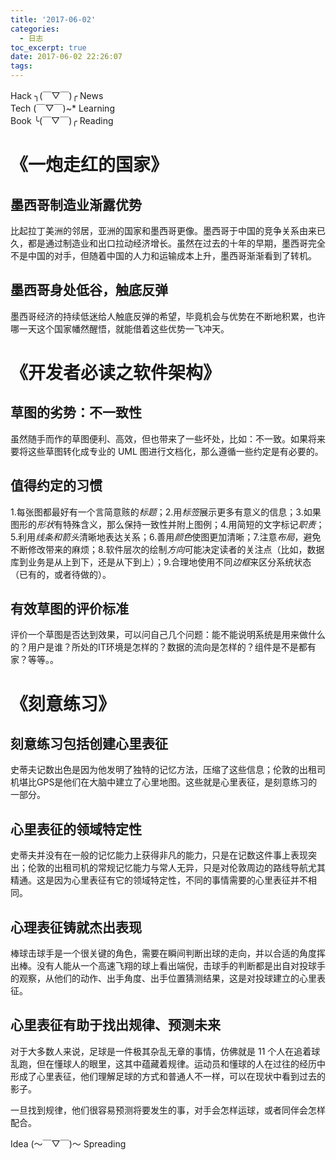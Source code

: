 ```yaml
---
title: '2017-06-02'
categories:
  - 日志
toc_excerpt: true
date: 2017-06-02 22:26:07
tags:
---
```


<div class="hr-sect">Hack ╮(￣▽￣)╭ News</div>



<div class="hr-sect">Tech (￣▽￣)~* Learning</div>



<div class="hr-sect">Book ╰(￣▽￣)╭ Reading</div>

# 《一炮走红的国家》
## 墨西哥制造业渐露优势
比起拉丁美洲的邻居，亚洲的国家和墨西哥更像。墨西哥于中国的竞争关系由来已久，都是通过制造业和出口拉动经济增长。虽然在过去的十年的早期，墨西哥完全不是中国的对手，但随着中国的人力和运输成本上升，墨西哥渐渐看到了转机。
## 墨西哥身处低谷，触底反弹
墨西哥经济的持续低迷给人触底反弹的希望，毕竟机会与优势在不断地积累，也许哪一天这个国家幡然醒悟，就能借着这些优势一飞冲天。

# 《开发者必读之软件架构》
## 草图的劣势：不一致性
虽然随手而作的草图便利、高效，但也带来了一些坏处，比如：不一致。如果将来要将这些草图转化成专业的 UML 图进行文档化，那么遵循一些约定是有必要的。
## 值得约定的习惯
1.每张图都最好有一个言简意赅的*标题*；2.用*标签*展示更多有意义的信息；3.如果图形的*形状*有特殊含义，那么保持一致性并附上图例；4.用简短的文字标记*职责*；5.利用*线条和箭头*清晰地表达关系；6.善用*颜色*使图更加清晰；7.注意*布局*，避免不断修改带来的麻烦；8.软件层次的绘制*方向*可能决定读者的关注点（比如，数据库到业务是从上到下，还是从下到上）；9.合理地使用不同*边框*来区分系统状态（已有的，或者待做的）。
## 有效草图的评价标准
评价一个草图是否达到效果，可以问自己几个问题：能不能说明系统是用来做什么的？用户是谁？所处的IT环境是怎样的？数据的流向是怎样的？组件是不是都有家？等等。。

# 《刻意练习》
## 刻意练习包括创建心里表征
史蒂夫记数出色是因为他发明了独特的记忆方法，压缩了这些信息；伦敦的出租司机堪比GPS是他们在大脑中建立了心里地图。这些就是心里表征，是刻意练习的一部分。
## 心里表征的领域特定性
史蒂夫并没有在一般的记忆能力上获得非凡的能力，只是在记数这件事上表现突出；伦敦的出租司机的常规记忆能力与常人无异，只是对伦敦周边的路线导航尤其精通。这是因为心里表征有它的领域特定性，不同的事情需要的心里表征并不相同。
## 心理表征铸就杰出表现
棒球击球手是一个很关键的角色，需要在瞬间判断出球的走向，并以合适的角度挥出棒。没有人能从一个高速飞翔的球上看出端倪，击球手的判断都是出自对投球手的观察，从他们的动作、出手角度、出手位置猜测结果，这是对投球建立的心里表征。
## 心里表征有助于找出规律、预测未来
对于大多数人来说，足球是一件极其杂乱无章的事情，仿佛就是 11 个人在追着球乱跑，但在懂球人的眼里，这其中蕴藏着规律。运动员和懂球的人在过往的经历中形成了心里表征，他们理解足球的方式和普通人不一样，可以在现状中看到过去的影子。

一旦找到规律，他们很容易预测将要发生的事，对手会怎样运球，或者同伴会怎样配合。

<div class="hr-sect">Idea (～￣▽￣)～ Spreading</div>
